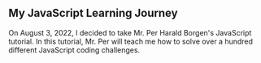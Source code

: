 ## My JavaScript Learning Journey 

On August 3, 2022, I decided to take Mr. Per Harald Borgen's JavaScript tutorial. In this tutorial, Mr. Per will teach me how to solve over a hundred different JavaScript coding challenges.



